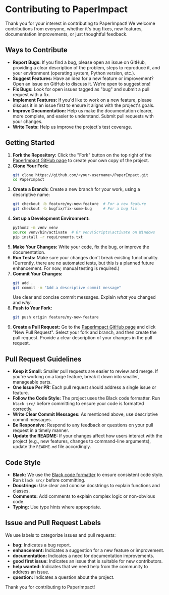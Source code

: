 # Contributing to PaperImpact

Thank you for your interest in contributing to PaperImpact! We welcome contributions from everyone, whether it's bug fixes, new features, documentation improvements, or just thoughtful feedback.

## Ways to Contribute

*   **Report Bugs:** If you find a bug, please open an issue on GitHub, providing a clear description of the problem, steps to reproduce it, and your environment (operating system, Python version, etc.).
*   **Suggest Features:**  Have an idea for a new feature or improvement?  Open an issue on GitHub to discuss it.  We're open to suggestions!
*   **Fix Bugs:**  Look for open issues tagged as "bug" and submit a pull request with a fix.
*   **Implement Features:**  If you'd like to work on a new feature, please discuss it in an issue first to ensure it aligns with the project's goals.
*   **Improve Documentation:**  Help us make the documentation clearer, more complete, and easier to understand.  Submit pull requests with your changes.
*   **Write Tests:**  Help us improve the project's test coverage.

## Getting Started

1.  **Fork the Repository:** Click the "Fork" button on the top right of the [PaperImpact GitHub page](https://github.com/alpha912/PaperImpact) to create your own copy of the project.
2.  **Clone Your Fork:**
    ```bash
    git clone https://github.com/<your-username>/PaperImpact.git
    cd PaperImpact
    ```
3.  **Create a Branch:** Create a new branch for your work, using a descriptive name:
    ```bash
    git checkout -b feature/my-new-feature  # For a new feature
    git checkout -b bugfix/fix-some-bug     # For a bug fix
    ```
4.  **Set up a Development Environment:**
    ```bash
    python3 -m venv venv
    source venv/bin/activate  # Or venv\Scripts\activate on Windows
    pip install -r requirements.txt
    ```
5.  **Make Your Changes:**  Write your code, fix the bug, or improve the documentation.
6.  **Run Tests:**  Make sure your changes don't break existing functionality.  (Currently, there are no automated tests, but this is a planned future enhancement.  For now, manual testing is required.)
7.  **Commit Your Changes:**
    ```bash
    git add .
    git commit -m "Add a descriptive commit message"
    ```
    Use clear and concise commit messages.  Explain *what* you changed and *why*.
8.  **Push to Your Fork:**
    ```bash
    git push origin feature/my-new-feature
    ```
9.  **Create a Pull Request:** Go to the [PaperImpact GitHub page](https://github.com/alpha912/PaperImpact) and click "New Pull Request".  Select your fork and branch, and then create the pull request.  Provide a clear description of your changes in the pull request.

## Pull Request Guidelines

*   **Keep it Small:**  Smaller pull requests are easier to review and merge.  If you're working on a large feature, break it down into smaller, manageable parts.
*   **One Issue Per PR:**  Each pull request should address a single issue or feature.
*   **Follow the Code Style:**  The project uses the Black code formatter.  Run `black src/` before committing to ensure your code is formatted correctly.
*   **Write Clear Commit Messages:**  As mentioned above, use descriptive commit messages.
*   **Be Responsive:**  Respond to any feedback or questions on your pull request in a timely manner.
*   **Update the README:** If your changes affect how users interact with the project (e.g., new features, changes to command-line arguments), update the `README.md` file accordingly.

## Code Style

*   **Black:**  We use the [Black code formatter](https://github.com/psf/black) to ensure consistent code style.  Run `black src/` before committing.
*   **Docstrings:**  Use clear and concise docstrings to explain functions and classes.
*   **Comments:**  Add comments to explain complex logic or non-obvious code.
*   **Typing:** Use type hints where appropriate.

## Issue and Pull Request Labels

We use labels to categorize issues and pull requests:

*   **bug:**  Indicates a bug report.
*   **enhancement:**  Indicates a suggestion for a new feature or improvement.
*   **documentation:**  Indicates a need for documentation improvements.
*   **good first issue:**  Indicates an issue that is suitable for new contributors.
*   **help wanted:**  Indicates that we need help from the community to address an issue.
*   **question:** Indicates a question about the project.

Thank you for contributing to PaperImpact! 